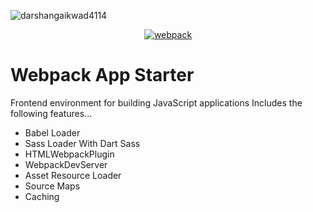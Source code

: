 ![darshangaikwad4114](https://socialify.git.ci/darshangaikwad4114/darshangaikwad4114/image?font=Inter&name=1&pattern=Solid&theme=Auto)
<div align="center">

[![webpack](https://skillicons.dev/icons?i=webpack)](https://skillicons.dev)

</div>

# Webpack App Starter

Frontend environment for building JavaScript applications
Includes the following features...

- Babel Loader 
- Sass Loader With Dart Sass
- HTMLWebpackPlugin
- WebpackDevServer
- Asset Resource Loader
- Source Maps
- Caching


